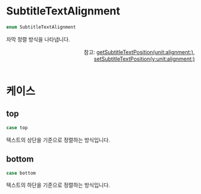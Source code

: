# SubtitleTextAlignment

```swift
enum SubtitleTextAlignment
```

자막 정렬 방식을 나타냅니다.

<div align="right">
참고: <a href="../../class/media-player/home.md#getsubtitletextpositionunitalignment">getSubtitleTextPosition(unit:alignment:)</a>,<br>
<a href="../../class/media-player/home.md#setsubtitletextpositionyunitalignment">setSubtitleTextPosition(y:unit:alignment:)</a>
</div>

<br>

# 케이스

## top

```swift
case top
```

텍스트의 상단을 기준으로 정렬하는 방식입니다.

## bottom

```swift
case bottom
```

텍스트의 하단을 기준으로 정렬하는 방식입니다.
